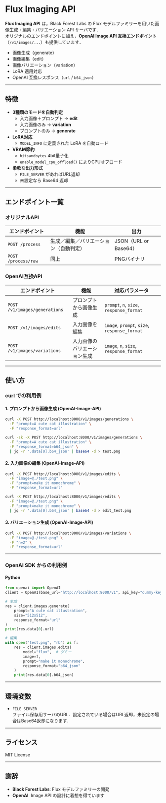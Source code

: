 # Flux Imaging API

**Flux Imaging API** は，Black Forest Labs の Flux モデルファミリーを用いた画像生成・編集・バリエーション API サーバです．  
オリジナルのエンドポイントに加え，**OpenAI Image API 互換エンドポイント**（`/v1/images/...`）も提供しています．  

- 画像生成（generate）  
- 画像編集（edit）  
- 画像バリエーション（variation）  
- LoRA 適用対応  
- OpenAI 互換レスポンス（`url` / `b64_json`）  

---

## 特徴

- **3種類のモードを自動判定**  
  - 入力画像＋プロンプト → **edit**  
  - 入力画像のみ → **variation**  
  - プロンプトのみ → **generate**  
- **LoRA対応**  
  - `MODEL_INFO` に定義された LoRA を自動ロード  
- **VRAM節約**  
  - `bitsandbytes` 4bit量子化  
  - `enable_model_cpu_offload()` によりCPUオフロード  
- **柔軟な出力形式**  
  - `FILE_SERVER` があればURL返却  
  - 未設定なら Base64 返却  

---

## エンドポイント一覧

### オリジナルAPI
| エンドポイント | 機能 | 出力 |
|----------------|------|------|
| `POST /process` | 生成／編集／バリエーション（自動判定） | JSON（URL or Base64） |
| `POST /process/raw` | 同上 | PNGバイナリ |

### OpenAI互換API
| エンドポイント | 機能 | 対応パラメータ |
|----------------|------|----------------|
| `POST /v1/images/generations` | プロンプトから画像生成 | `prompt`, `n`, `size`, `response_format` |
| `POST /v1/images/edits` | 入力画像を編集 | `image`, `prompt`, `size`, `response_format` |
| `POST /v1/images/variations` | 入力画像のバリエーション生成 | `image`, `n`, `size`, `response_format` |

---

## 使い方

### curl での利用例

#### 1. プロンプトから画像生成 (OpenAI-Image-API)
```bash
curl -X POST http://localhost:8000/v1/images/generations \
  -F "prompt=A cute cat illustration" \
  -F "response_format=url"

curl -sk -X POST http://localhost:8000/v1/images/generations \
  -F "prompt=A cute cat illustration" \
  -F "response_format=b64_json" \
  | jq -r '.data[0].b64_json' | base64 -d > test.png
```

#### 2. 入力画像の編集 (OpenAI-Image-API)
```bash
curl -X POST http://localhost:8000/v1/images/edits \
  -F "image=@./test.png" \
  -F "prompt=make it monochrome" \
  -F "response_format=url"

curl -X POST http://localhost:8000/v1/images/edits \
  -F "image=@./test.png" \
  -F "prompt=make it monochrome" \
  | jq -r '.data[0].b64_json' | base64 -d > edit_test.png
```

#### 3. バリエーション生成 (OpenAI-Image-API)
```bash
curl -X POST http://localhost:8000/v1/images/variations \
  -F "image=@./test.png" \
  -F "n=2" \
  -F "response_format=url"
```

---

### OpenAI SDK からの利用例

#### Python
```python
from openai import OpenAI
client = OpenAI(base_url="http://localhost:8000/v1", api_key="dummy-key")

# 生成
res = client.images.generate(
    prompt="A cute cat illustration",
    size="512x512",
    response_format="url"
)
print(res.data[0].url)

# 編集
with open("test.png", "rb") as f:
    res = client.images.edits(
        model="flux",  # ダミー
        image=f,
        prompt="make it monochrome",
        response_format="b64_json"
    )
    print(res.data[0].b64_json)
```

---

## 環境変数

- `FILE_SERVER`  
  ファイル保存用サーバのURL．設定されている場合はURL返却，未設定の場合はBase64返却になります．  

---

## ライセンス

MIT License  

---

## 謝辞

- **Black Forest Labs**: Flux モデルファミリーの開発  
- **OpenAI**: Image API の設計に着想を得ています  
